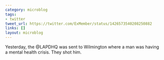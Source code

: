 ```yaml
---
category: microblog
tags:
- twitter
tweet_url: https://twitter.com/ExMember/status/1426573540208250882
links: []
layout: microblog
---
```

Yesterday, the @LAPDHQ was sent to Wilmington where a man was having a mental health crisis. They shot him.
